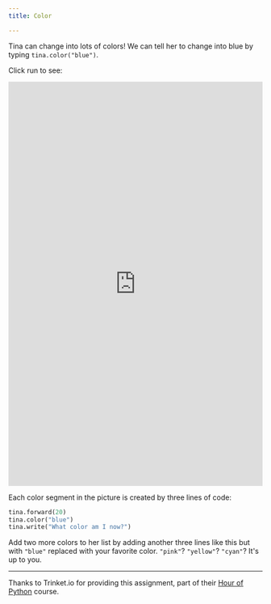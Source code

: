 ```yaml
---
title: Color

---
```



Tina can change into lots of colors!  We can tell her to change into blue by typing `tina.color("blue")`.  

Click run to see:

<iframe width="100%" height="800" src="https://trinket.io/tools/1.0/jekyll/embed/python#code=import%20turtle%0Atina%20%3D%20turtle.Turtle%28%29%0Atina.shape%28%27turtle%27%29%0A%0Atina.left%2890%29%0Atina.forward%2820%29%0Atina.write%28%22What%20color%20am%20I%20now%3F%22%29%0A%0Atina.forward%2820%29%0Atina.color%28%22blue%22%29%0Atina.write%28%22What%20color%20am%20I%20now%3F%22%29%0A%0Atina.forward%2820%29%0Atina.color%28%22purple%22%29%0Atina.write%28%22What%20color%20am%20I%20now%3F%22%29%0A%0Atina.forward%2820%29%0Atina.color%28%22green%22%29%0Atina.write%28%22What%20color%20am%20I%20now%3F%22%29" frameborder="0" marginwidth="0" marginheight="0" allowfullscreen></iframe>

Each color segment in the picture is created by three lines of code:

```python
tina.forward(20)
tina.color("blue")
tina.write("What color am I now?")
```

Add two more colors to her list by adding another three lines like this but with `"blue"` replaced with your favorite color.  `"pink"`? `"yellow"`? `"cyan"`?  It's up to you.



---

Thanks to Trinket.io for providing this assignment, 
part of their [Hour of Python](https://hourofpython.com/a-visual-introduction-to-python/) 
course.
